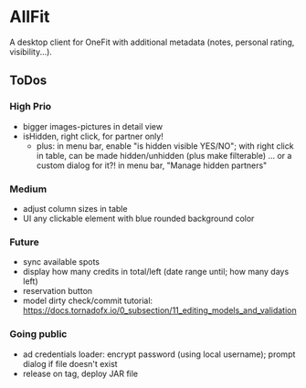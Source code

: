 # AllFit

A desktop client for OneFit with additional metadata (notes, personal rating, visibility...).

## ToDos

### High Prio

* bigger images-pictures in detail view
* isHidden, right click, for partner only!
  * plus: in menu bar, enable "is hidden visible YES/NO"; with right click in table, can be made hidden/unhidden (plus
    make filterable) ... or a custom dialog for it?! in menu bar, "Manage hidden partners"

### Medium

* adjust column sizes in table
* UI any clickable element with blue rounded background color

### Future

* sync available spots
* display how many credits in total/left (date range until; how many days left)
* reservation button
* model dirty check/commit tutorial: https://docs.tornadofx.io/0_subsection/11_editing_models_and_validation

### Going public

* ad credentials loader: encrypt password (using local username); prompt dialog if file doesn't exist
* release on tag, deploy JAR file
